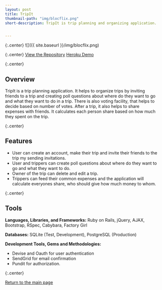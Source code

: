 ```yaml
---
layout: post
title: TripIt
thumbnail-path: "img/blocflix.png"
short-description: TripIt is trip planning and organizing application.


---
```


{:.center}
![]({{ site.baseurl }}/img/blocflix.png)

{:.center}
[View the Repository](https://github.com/AnithaPal/Trip-Planner)
[Heroku Demo]()

{:.center}


## Overview
TripIt is a trip planning application. It helps to organize trips by inviting friends to a trip and creating poll questions about where do they want to go and what they want to do in a trip. There is also voting facility, that helps to decide based on number of votes. After a trip, it also helps to share expenses with friends. It calculates each person share based on how much they spent on the trip. 

{:.center}

## Features

+ User can create an account, make their trip and invite their friends to the trip my sending invitations. 
+ User and trippers can create poll questions about where do they want to go and what they want to do.
+ Owner of the trip can delete and edit a trip.
+ Trippers can feed their common expenses and the application will calculate everyones share, who should give how much money to whom. 

{:.center}

## Tools
**Languages, Libraries, and Frameworks:** Ruby on Rails, jQuery, AJAX, Bootstrap, RSpec, Cabybara, Factory Girl

**Databases:** SQLite (Test, Development), PostgreSQL (Production)

**Development Tools, Gems and Methodologies:**

+ Devise and Oauth for user authentication 
+ SendGrid for email confirmation
+ Pundit for authorization.

{:.center}

[Return to the main page]()